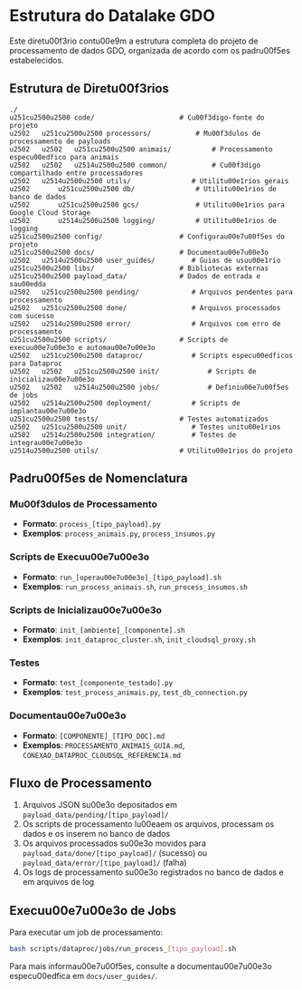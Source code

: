 # Estrutura do Datalake GDO

Este diretu00f3rio contu00e9m a estrutura completa do projeto de processamento de dados GDO, organizada de acordo com os padru00f5es estabelecidos.

## Estrutura de Diretu00f3rios

```
./
u251cu2500u2500 code/                     # Cu00f3digo-fonte do projeto
u2502   u251cu2500u2500 processors/           # Mu00f3dulos de processamento de payloads
u2502   u2502   u251cu2500u2500 animais/          # Processamento especu00edfico para animais
u2502   u2502   u2514u2500u2500 common/           # Cu00f3digo compartilhado entre processadores
u2502   u2514u2500u2500 utils/               # Utilitu00e1rios gerais
u2502       u251cu2500u2500 db/               # Utilitu00e1rios de banco de dados
u2502       u251cu2500u2500 gcs/              # Utilitu00e1rios para Google Cloud Storage
u2502       u2514u2500u2500 logging/          # Utilitu00e1rios de logging
u251cu2500u2500 config/                   # Configurau00e7u00f5es do projeto
u251cu2500u2500 docs/                     # Documentau00e7u00e3o
u2502   u2514u2500u2500 user_guides/         # Guias de usuu00e1rio
u251cu2500u2500 libs/                     # Bibliotecas externas
u251cu2500u2500 payload_data/             # Dados de entrada e sau00edda
u2502   u251cu2500u2500 pending/             # Arquivos pendentes para processamento
u2502   u251cu2500u2500 done/                # Arquivos processados com sucesso
u2502   u2514u2500u2500 error/               # Arquivos com erro de processamento
u251cu2500u2500 scripts/                  # Scripts de execuu00e7u00e3o e automau00e7u00e3o
u2502   u251cu2500u2500 dataproc/            # Scripts especu00edficos para Dataproc
u2502   u2502   u251cu2500u2500 init/            # Scripts de inicializau00e7u00e3o
u2502   u2502   u2514u2500u2500 jobs/            # Definiu00e7u00f5es de jobs
u2502   u2514u2500u2500 deployment/          # Scripts de implantau00e7u00e3o
u251cu2500u2500 tests/                    # Testes automatizados
u2502   u251cu2500u2500 unit/                # Testes unitu00e1rios
u2502   u2514u2500u2500 integration/         # Testes de integrau00e7u00e3o
u2514u2500u2500 utils/                    # Utilitu00e1rios do projeto
```

## Padru00f5es de Nomenclatura

### Mu00f3dulos de Processamento

- **Formato**: `process_[tipo_payload].py`
- **Exemplos**: `process_animais.py`, `process_insumos.py`

### Scripts de Execuu00e7u00e3o

- **Formato**: `run_[operau00e7u00e3o]_[tipo_payload].sh`
- **Exemplos**: `run_process_animais.sh`, `run_process_insumos.sh`

### Scripts de Inicializau00e7u00e3o

- **Formato**: `init_[ambiente]_[componente].sh`
- **Exemplos**: `init_dataproc_cluster.sh`, `init_cloudsql_proxy.sh`

### Testes

- **Formato**: `test_[componente_testado].py`
- **Exemplos**: `test_process_animais.py`, `test_db_connection.py`

### Documentau00e7u00e3o

- **Formato**: `[COMPONENTE]_[TIPO_DOC].md`
- **Exemplos**: `PROCESSAMENTO_ANIMAIS_GUIA.md`, `CONEXAO_DATAPROC_CLOUDSQL_REFERENCIA.md`

## Fluxo de Processamento

1. Arquivos JSON su00e3o depositados em `payload_data/pending/[tipo_payload]/`
2. Os scripts de processamento lu00eaem os arquivos, processam os dados e os inserem no banco de dados
3. Os arquivos processados su00e3o movidos para `payload_data/done/[tipo_payload]/` (sucesso) ou `payload_data/error/[tipo_payload]/` (falha)
4. Os logs de processamento su00e3o registrados no banco de dados e em arquivos de log

## Execuu00e7u00e3o de Jobs

Para executar um job de processamento:

```bash
bash scripts/dataproc/jobs/run_process_[tipo_payload].sh
```

Para mais informau00e7u00f5es, consulte a documentau00e7u00e3o especu00edfica em `docs/user_guides/`.
